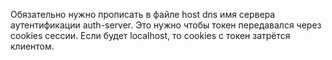 Обязательно нужно прописать в файле host dns имя сервера аутентификации auth-server.
Это нужно чтобы токен передавался через cookies сессии.
Если будет localhost, то cookies с токен затрётся клиентом.